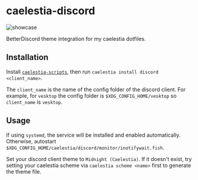 # caelestia-discord

![showcase](https://github.com/caelestia-dots/readme/blob/main/discord/showcase.gif)

BetterDiscord theme integration for my caelestia dotfiles.

## Installation

Install [`caelestia-scripts`](https://github.com/caelestia-dots/scripts.git),
then run `caelestia install discord <client_name>`.

The `client_name` is the name of the config folder of the discord client.
For example, for `vesktop` the config folder is `$XDG_CONFIG_HOME/vesktop` so `client_name` is `vesktop`.

## Usage

If using `systemd`, the service will be installed and enabled automatically.
Otherwise, autostart `$XDG_CONFIG_HOME/caelestia/discord/monitor/inotifywait.fish`.

Set your discord client theme to `Midnight (Caelestia)`. If it doesn't exist, try setting your
caelestia scheme via `caelestia scheme <name>` first to generate the theme file.
